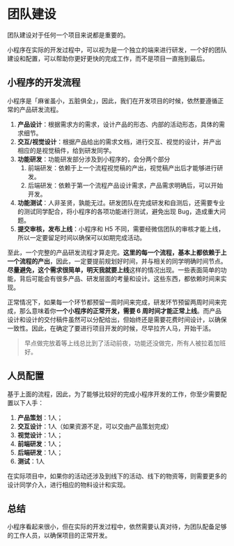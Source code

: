 # 团队建设

团队建设对于任何一个项目来说都是重要的。

小程序在实际的开发过程中，可以视为是一个独立的端来进行研发，一个好的团队建设和配置，可以帮助你更好更快的完成工作，而不是项目一直拖到最后。

## 小程序的开发流程


小程序是「麻雀虽小，五脏俱全」，因此，我们在开发项目的时候，依然要遵循正常的产品研发流程。


1. **产品设计**：根据需求方的需求，设计产品的形态、内部的活动形态，具体的需求细节。
2. **交互/视觉设计**：根据产品给出的需求文档，进行交互、视觉的设计，并产出相应的是视觉稿件，给到研发同学。
3. **功能研发**：功能研发部分涉及到小程序的，会分两个部分
   1. 前端研发：依赖于上一个流程视觉稿的产出，视觉稿产出后才能够进行研发。
   2. 后端研发：依赖于第一个流程产品设计需求，产品需求明确后，可以开始开发。
4. **功能测试**：人非圣贤，孰能无过。研发团队在完成研发和自测后，还需要专业的测试同学配合，将小程序的各项功能进行测试，避免出现 Bug，造成重大问题。
5. **提交审核，发布上线**：小程序和 H5 不同，需要经微信团队的审核才能上线，所以一定要留足时间以确保可以如期完成活动。

至此，一个完整的产品研发流程才算走完。**这里的每一个流程，基本上都依赖于上一个流程的产出**，因此，一定要提前规划好时间，并与相关的同学明确时间节点。**尽量避免，这个需求很简单，明天我就要上线**这样的情况出现。一些表面简单的功能，背后可能会有很多产品、研发层面的考量和设计。这些东西，都依赖时间来实现。

正常情况下，如果每一个环节都预留一周时间来完成，研发环节预留两周时间来完成，那么意味着你**一个小程序的正常开发，需要 6 周时间才能正常上线**。而产品设计和设计的交付稿件虽然可以分配给出，但始终还是需要花费时间设计，以确保一致性。因此，在确定了要进行项目开发的时候，尽早拉齐人马，开始干活。

> 早点做完放着等上线总比到了活动前夜，功能还没做完，所有人被拉着加班好。


## 人员配置


基于上面的流程，因此，为了能够比较好的完成小程序开发的工作，你至少需要配置以下人手：

1. **产品策划**：1人；
2. **交互设计**：1人（如果资源不足，可以交由产品策划完成）
3. **视觉设计**：1人；
4. **前端研发**：1人；
5. **后端研发**：1人；
6. **测试**：1人

在实际项目中，如果你的活动还涉及到线下的活动、线下的物资等，则需要更多的设计同学介入，进行相应的物料设计和实现。


## 总结

小程序看起来很小，但在实际的开发过程中，依然需要认真对待，为团队配备足够的工作人员，以确保项目的正常开发。